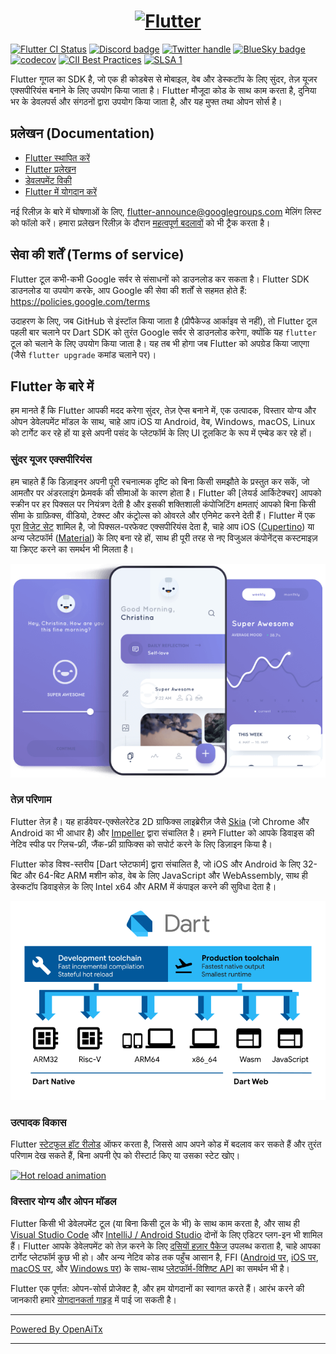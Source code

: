 <a href="https://flutter.dev/">
  <h1 align="center">
    <picture>
      <source media="(prefers-color-scheme: dark)" srcset="https://storage.googleapis.com/cms-storage-bucket/6e19fee6b47b36ca613f.png">
      <img alt="Flutter" src="https://storage.googleapis.com/cms-storage-bucket/c823e53b3a1a7b0d36a9.png">
    </picture>
  </h1>
</a>

[![Flutter CI Status](https://flutter-dashboard.appspot.com/api/public/build-status-badge?repo=flutter)](https://flutter-dashboard.appspot.com/#/build?repo=flutter)
[![Discord badge][]][Discord instructions]
[![Twitter handle][]][Twitter badge]
[![BlueSky badge][]][BlueSky handle]
[![codecov](https://codecov.io/gh/flutter/flutter/branch/master/graph/badge.svg?token=11yDrJU2M2)](https://codecov.io/gh/flutter/flutter)
[![CII Best Practices](https://bestpractices.coreinfrastructure.org/projects/5631/badge)](https://bestpractices.coreinfrastructure.org/projects/5631)
[![SLSA 1](https://slsa.dev/images/gh-badge-level1.svg)](https://slsa.dev)

Flutter गूगल का SDK है, जो एक ही कोडबेस से मोबाइल, वेब और डेस्कटॉप के लिए सुंदर, तेज़ यूजर एक्सपीरियंस बनाने के लिए उपयोग किया जाता है। Flutter मौजूदा कोड के साथ काम करता है, दुनिया भर के डेवलपर्स और संगठनों द्वारा उपयोग किया जाता है, और यह मुफ्त तथा ओपन सोर्स है।

## प्रलेखन (Documentation)

* [Flutter स्थापित करें](https://flutter.dev/get-started/)
* [Flutter प्रलेखन](https://docs.flutter.dev/)
* [डेवलपमेंट विकी](./docs/README.md)
* [Flutter में योगदान करें](https://github.com/flutter/flutter/blob/main/CONTRIBUTING.md)

नई रिलीज़ के बारे में घोषणाओं के लिए, [flutter-announce@googlegroups.com](https://groups.google.com/forum/#!forum/flutter-announce) मेलिंग लिस्ट को फॉलो करें। हमारा प्रलेखन रिलीज़ के दौरान [महत्वपूर्ण बदलावों](https://docs.flutter.dev/release/breaking-changes) को भी ट्रैक करता है।

## सेवा की शर्तें (Terms of service)

Flutter टूल कभी-कभी Google सर्वर से संसाधनों को डाउनलोड कर सकता है। Flutter SDK डाउनलोड या उपयोग करके, आप Google की सेवा की शर्तों से सहमत होते हैं: https://policies.google.com/terms

उदाहरण के लिए, जब GitHub से इंस्टॉल किया जाता है (प्रीपैकेज्ड आर्काइव से नहीं), तो Flutter टूल पहली बार चलाने पर Dart SDK को तुरंत Google सर्वर से डाउनलोड करेगा, क्योंकि यह `flutter` टूल को चलाने के लिए उपयोग किया जाता है। यह तब भी होगा जब Flutter को अपग्रेड किया जाएगा (जैसे `flutter upgrade` कमांड चलाने पर)।

## Flutter के बारे में

हम मानते हैं कि Flutter आपकी मदद करेगा सुंदर, तेज़ ऐप्स बनाने में, एक उत्पादक, विस्तार योग्य और ओपन डेवेलपमेंट मॉडल के साथ, चाहे आप iOS या Android, वेब, Windows, macOS, Linux को टार्गेट कर रहे हों या इसे अपनी पसंद के प्लेटफॉर्म के लिए UI टूलकिट के रूप में एम्बेड कर रहे हों।

### सुंदर यूजर एक्सपीरियंस

हम चाहते हैं कि डिज़ाइनर अपनी पूरी रचनात्मक दृष्टि को बिना किसी समझौते के प्रस्तुत कर सकें, जो आमतौर पर अंडरलाइंग फ्रेमवर्क की सीमाओं के कारण होता है। Flutter की [लेयर्ड आर्किटेक्चर] आपको स्क्रीन पर हर पिक्सल पर नियंत्रण देती है और इसकी शक्तिशाली कंपोजिटिंग क्षमताएं आपको बिना किसी सीमा के ग्राफ़िक्स, वीडियो, टेक्स्ट और कंट्रोल्स को ओवरले और एनिमेट करने देती हैं। Flutter में एक पूरा [विजेट सेट][widget catalog] शामिल है, जो पिक्सल-परफेक्ट एक्सपीरियंस देता है, चाहे आप iOS ([Cupertino]) या अन्य प्लेटफॉर्म ([Material]) के लिए बना रहे हों, साथ ही पूरी तरह से नए विजुअल कंपोनेंट्स कस्टमाइज़ या क्रिएट करने का समर्थन भी मिलता है।

<p align="center"><img src="https://github.com/flutter/website/blob/main/src/content/assets/images/docs/homepage/reflectly-hero-600px.png?raw=true" alt="Reflectly hero image"></p>

### तेज़ परिणाम

Flutter तेज़ है। यह हार्डवेयर-एक्सेलरेटेड 2D ग्राफिक्स लाइब्रेरीज़ जैसे [Skia] (जो Chrome और Android का भी आधार है) और [Impeller] द्वारा संचालित है। हमने Flutter को आपके डिवाइस की नेटिव स्पीड पर ग्लिच-फ्री, जैंक-फ्री ग्राफिक्स को सपोर्ट करने के लिए डिज़ाइन किया है।

Flutter कोड विश्व-स्तरीय [Dart प्लेटफार्म] द्वारा संचालित है, जो iOS और Android के लिए 32-बिट और 64-बिट ARM मशीन कोड, वेब के लिए JavaScript और WebAssembly, साथ ही डेस्कटॉप डिवाइसेज़ के लिए Intel x64 और ARM में कंपाइल करने की सुविधा देता है।

<p align="center"><img src="https://github.com/flutter/website/blob/main/src/content/assets/images/docs/homepage/dart-diagram-small.png?raw=true" alt="Dart diagram"></p>

### उत्पादक विकास

Flutter [स्टेटफुल हॉट रीलोड][Hot reload] ऑफर करता है, जिससे आप अपने कोड में बदलाव कर सकते हैं और तुरंत परिणाम देख सकते हैं, बिना अपनी ऐप को रीस्टार्ट किए या उसका स्टेट खोए।

[![Hot reload animation][]][Hot reload]

### विस्तार योग्य और ओपन मॉडल

Flutter किसी भी डेवेलपमेंट टूल (या बिना किसी टूल के भी) के साथ काम करता है, और साथ ही [Visual Studio Code] और [IntelliJ / Android Studio] दोनों के लिए एडिटर प्लग-इन भी शामिल हैं। Flutter आपके डेवेलपमेंट को तेज़ करने के लिए [दसियों हज़ार पैकेज][Flutter packages] उपलब्ध कराता है, चाहे आपका टार्गेट प्लेटफॉर्म कुछ भी हो। और अन्य नेटिव कोड तक पहुँच आसान है, FFI ([Android पर][Android FFI], [iOS पर][iOS FFI], [macOS पर][macOS FFI], और [Windows पर][Windows FFI]) के साथ-साथ [प्लेटफॉर्म-विशिष्ट API][platform channels] का समर्थन भी है।

Flutter एक पूर्णत: ओपन-सोर्स प्रोजेक्ट है, और हम योगदानों का स्वागत करते हैं। आरंभ करने की जानकारी हमारे [योगदानकर्ता गाइड](CONTRIBUTING.md) में पाई जा सकती है।

[flutter.dev]: https://flutter.dev
[Discord instructions]: ./docs/contributing/Chat.md
[Discord badge]: https://img.shields.io/discord/608014603317936148?logo=discord
[Twitter handle]: https://img.shields.io/twitter/follow/flutterdev.svg?style=social&label=Follow
[Twitter badge]: https://twitter.com/intent/follow?screen_name=flutterdev
[BlueSky badge]: https://img.shields.io/badge/Bluesky-0285FF?logo=bluesky&logoColor=fff&label=Follow%20me%20on&color=0285FF
[BlueSky handle]: https://bsky.app/profile/flutter.dev
[layered architecture]: https://docs.flutter.dev/resources/inside-flutter
[architectural overview]: https://docs.flutter.dev/resources/architectural-overview
[widget catalog]: https://flutter.dev/widgets/
[Cupertino]: https://docs.flutter.dev/development/ui/widgets/cupertino
[Material]: https://docs.flutter.dev/development/ui/widgets/material
[Skia]: https://skia.org/
[Dart platform]: https://dart.dev/
[Hot reload animation]: https://github.com/flutter/website/blob/main/src/content/assets/images/docs/tools/android-studio/hot-reload.gif?raw=true
[Hot reload]: https://docs.flutter.dev/development/tools/hot-reload
[Visual Studio Code]: https://marketplace.visualstudio.com/items?itemName=Dart-Code.flutter
[IntelliJ / Android Studio]: https://plugins.jetbrains.com/plugin/9212-flutter
[Flutter packages]: https://pub.dev/flutter
[Android FFI]: https://docs.flutter.dev/development/platform-integration/android/c-interop
[iOS FFI]: https://docs.flutter.dev/development/platform-integration/ios/c-interop
[macOS FFI]: https://docs.flutter.dev/development/platform-integration/macos/c-interop
[Windows FFI]: https://docs.flutter.dev/development/platform-integration/windows/building#integrating-with-windows
[platform channels]: https://docs.flutter.dev/development/platform-integration/platform-channels
[interop example]: https://github.com/flutter/flutter/tree/main/examples/platform_channel
[Impeller]: https://docs.flutter.dev/perf/impeller


---


[Powered By OpenAiTx](https://github.com/OpenAiTx/OpenAiTx)


---